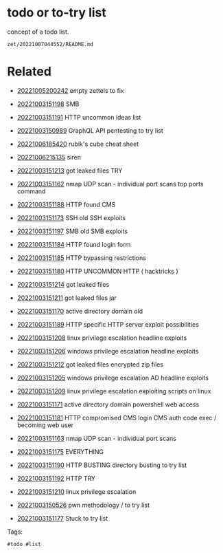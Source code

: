 # todo or to-try list

concept of a todo list.

` zet/20221007044552/README.md `

# Related

- [20221005200242](/zet/20221005200242/README.md) empty zettels to fix

- [20221003151198](/zet/20221003151198/README.md) SMB

- [20221003151191](/zet/20221003151191/README.md) HTTP uncommon ideas list

- [20221003150989](/zet/20221003150989/README.md) GraphQL API pentesting to try list

- [20221006185420](/zet/20221006185420/README.md) rubik's cube cheat sheet

- [20221006215135](/zet/20221006215135/README.md) siren

- [20221003151213](/zet/20221003151213/README.md) got leaked files TRY

- [20221003151162](/zet/20221003151162/README.md) nmap UDP scan - individual port scans top ports command

- [20221003151188](/zet/20221003151188/README.md) HTTP found CMS

- [20221003151173](/zet/20221003151173/README.md) SSH old SSH exploits

- [20221003151197](/zet/20221003151197/README.md) SMB old SMB exploits

- [20221003151184](/zet/20221003151184/README.md) HTTP found login form

- [20221003151185](/zet/20221003151185/README.md) HTTP bypassing restrictions

- [20221003151180](/zet/20221003151180/README.md) HTTP UNCOMMON HTTP ( hacktricks )

- [20221003151214](/zet/20221003151214/README.md) got leaked files

- [20221003151211](/zet/20221003151211/README.md) got leaked files jar

- [20221003151170](/zet/20221003151170/README.md) active directory domain old

- [20221003151189](/zet/20221003151189/README.md) HTTP specific HTTP server exploit possibilities

- [20221003151208](/zet/20221003151208/README.md) linux privilege escalation headline exploits

- [20221003151206](/zet/20221003151206/README.md) windows privilege escalation headline exploits

- [20221003151212](/zet/20221003151212/README.md) got leaked files encrypted zip files

- [20221003151205](/zet/20221003151205/README.md) windows privilege escalation AD headline exploits

- [20221003151209](/zet/20221003151209/README.md) linux privilege escalation exploiting scripts on linux

- [20221003151171](/zet/20221003151171/README.md) active directory domain powershell web access

- [20221003151181](/zet/20221003151181/README.md) HTTP compromised CMS login CMS auth code exec / becoming web user

- [20221003151163](/zet/20221003151163/README.md) nmap UDP scan - individual port scans

- [20221003151175](/zet/20221003151175/README.md) EVERYTHING

- [20221003151190](/zet/20221003151190/README.md) HTTP BUSTING directory busting to try list

- [20221003151192](/zet/20221003151192/README.md) HTTP TRY

- [20221003151210](/zet/20221003151210/README.md) linux privilege escalation

- [20221003150526](/zet/20221003150526/README.md) pwn methodology / to try list

- [20221003151177](/zet/20221003151177/README.md) Stuck to try list


Tags:

    #todo #list 
